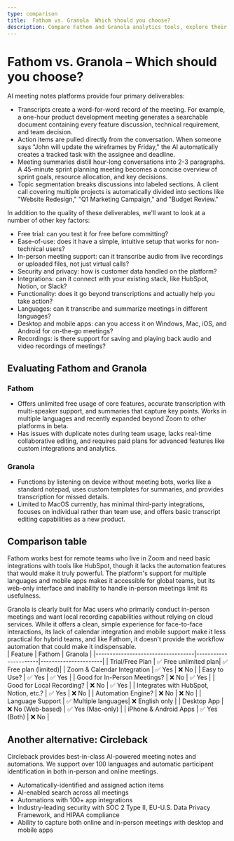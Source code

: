 ```yaml
---
type: comparison
title:  Fathom vs. Granola  Which should you choose?
description: Compare Fathom and Granola analytics tools, explore their key features, pricing, and privacy focus, plus discover Circleback as an alternative solution.
---
```


# Fathom vs. Granola – Which should you choose?  
AI meeting notes platforms provide four primary deliverables:  
  
* Transcripts create a word-for-word record of the meeting. For example, a one-hour product development meeting generates a searchable document containing every feature discussion, technical requirement, and team decision.  
* Action items are pulled directly from the conversation. When someone says "John will update the wireframes by Friday," the AI automatically creates a tracked task with the assignee and deadline.  
* Meeting summaries distill hour-long conversations into 2-3 paragraphs. A 45-minute sprint planning meeting becomes a concise overview of sprint goals, resource allocation, and key decisions.  
* Topic segmentation breaks discussions into labeled sections. A client call covering multiple projects is automatically divided into sections like "Website Redesign," "Q1 Marketing Campaign," and "Budget Review."  
  
In addition to the quality of these deliverables, we'll want to look at a number of other key factors:  
  
* Free trial: can you test it for free before committing?  
* Ease-of-use: does it have a simple, intuitive setup that works for non-technical users?  
* In-person meeting support: can it transcribe audio from live recordings or uploaded files, not just virtual calls?  
* Security and privacy: how is customer data handled on the platform?  
* Integrations: can it connect with your existing stack, like HubSpot, Notion, or Slack?  
* Functionality: does it go beyond transcriptions and actually help you take action?  
* Languages: can it transcribe and summarize meetings in different languages?  
* Desktop and mobile apps: can you access it on Windows, Mac, iOS, and Android for on-the-go meetings?  
* Recordings: is there support for saving and playing back audio and video recordings of meetings?    
## Evaluating Fathom and Granola  
### Fathom
* Offers unlimited free usage of core features, accurate transcription with multi-speaker support, and summaries that capture key points. Works in multiple languages and recently expanded beyond Zoom to other platforms in beta.
* Has issues with duplicate notes during team usage, lacks real-time collaborative editing, and requires paid plans for advanced features like custom integrations and analytics.

### Granola
* Functions by listening on device without meeting bots, works like a standard notepad, uses custom templates for summaries, and provides transcription for missed details.
* Limited to MacOS currently, has minimal third-party integrations, focuses on individual rather than team use, and offers basic transcript editing capabilities as a new product.  
## Comparison table    
Fathom works best for remote teams who live in Zoom and need basic integrations with tools like HubSpot, though it lacks the automation features that would make it truly powerful. The platform's support for multiple languages and mobile apps makes it accessible for global teams, but its web-only interface and inability to handle in-person meetings limit its usefulness.

Granola is clearly built for Mac users who primarily conduct in-person meetings and want local recording capabilities without relying on cloud services. While it offers a clean, simple experience for face-to-face interactions, its lack of calendar integration and mobile support make it less practical for hybrid teams, and like Fathom, it doesn't provide the workflow automation that could make it indispensable.  
| Feature                           | Fathom               | Granola              |
|-----------------------------------|----------------------|----------------------|
| Trial/Free Plan                   | ✅ Free unlimited plan| ✅ Free plan (limited)|
| Zoom & Calendar Integration       | ✅ Yes               | ❌ No                |
| Easy to Use?                      | ✅ Yes               | ✅ Yes               |
| Good for In-Person Meetings?      | ❌ No                | ✅ Yes               |
| Good for Local Recording?         | ❌ No                | ✅ Yes               |
| Integrates with HubSpot, Notion, etc.? | ✅ Yes           | ❌ No                |
| Automation Engine?                | ❌ No                | ❌ No                |
| Language Support                  | ✅ Multiple languages| ❌ English only      |
| Desktop App                       | ❌ No (Web-based)    | ✅ Yes (Mac-only)    |
| iPhone & Android Apps             | ✅ Yes (Both)        | ❌ No                |  
## Another alternative: Circleback  
Circleback provides best-in-class AI-powered meeting notes and automations. We support over 100 languages and automatic participant identification in both in-person and online meetings.  
  
* Automatically-identified and assigned action items  
* AI-enabled search across all meetings  
* Automations with 100+ app integrations  
* Industry-leading security with SOC 2 Type II, EU-U.S. Data Privacy Framework, and HIPAA compliance  
* Ability to capture both online and in-person meetings with desktop and mobile apps  